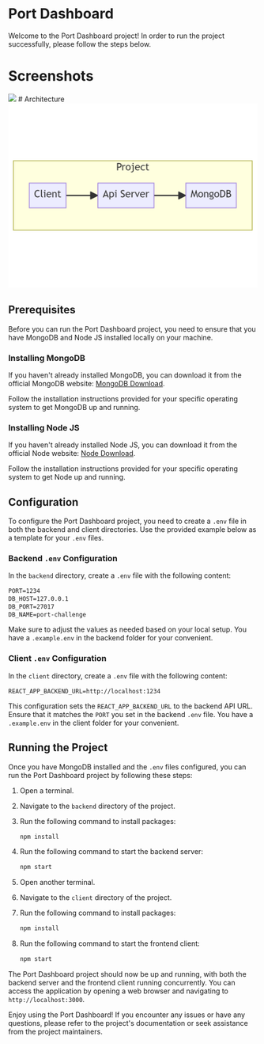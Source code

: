 # Port Dashboard

Welcome to the Port Dashboard project!
In order to run the project successfully, please follow the steps below.

# Screenshots

<img src="demo.gif" width="800" />
# Architecture

<img src="diagram.png" width="800" />

## Prerequisites

Before you can run the Port Dashboard project, you need to ensure that you have MongoDB and Node JS installed locally on your machine.

### Installing MongoDB

If you haven't already installed MongoDB, you can download it from the official MongoDB website: [MongoDB Download](https://www.mongodb.com/try/download/community).

Follow the installation instructions provided for your specific operating system to get MongoDB up and running.

### Installing Node JS

If you haven't already installed Node JS, you can download it from the official Node website: [Node Download](https://nodejs.org/en/download/current).

Follow the installation instructions provided for your specific operating system to get Node up and running.

## Configuration

To configure the Port Dashboard project, you need to create a `.env` file in both the backend and client directories. Use the provided example below as a template for your `.env` files.

### Backend `.env` Configuration

In the `backend` directory, create a `.env` file with the following content:

```env
PORT=1234
DB_HOST=127.0.0.1
DB_PORT=27017
DB_NAME=port-challenge
```

Make sure to adjust the values as needed based on your local setup.
You have a `.example.env` in the backend folder for your convenient.

### Client `.env` Configuration

In the `client` directory, create a `.env` file with the following content:

```env
REACT_APP_BACKEND_URL=http://localhost:1234
```

This configuration sets the `REACT_APP_BACKEND_URL` to the backend API URL. Ensure that it matches the `PORT` you set in the backend `.env` file.
You have a `.example.env` in the client folder for your convenient.

## Running the Project

Once you have MongoDB installed and the `.env` files configured, you can run the Port Dashboard project by following these steps:

1. Open a terminal.
2. Navigate to the `backend` directory of the project.
3. Run the following command to install packages:

   ```bash
   npm install
   ```

4. Run the following command to start the backend server:

   ```bash
   npm start
   ```

5. Open another terminal.
6. Navigate to the `client` directory of the project.
7. Run the following command to install packages:

   ```bash
   npm install
   ```

8. Run the following command to start the frontend client:

   ```bash
   npm start
   ```

The Port Dashboard project should now be up and running, with both the backend server and the frontend client running concurrently. You can access the application by opening a web browser and navigating to `http://localhost:3000`.

Enjoy using the Port Dashboard! If you encounter any issues or have any questions, please refer to the project's documentation or seek assistance from the project maintainers.
